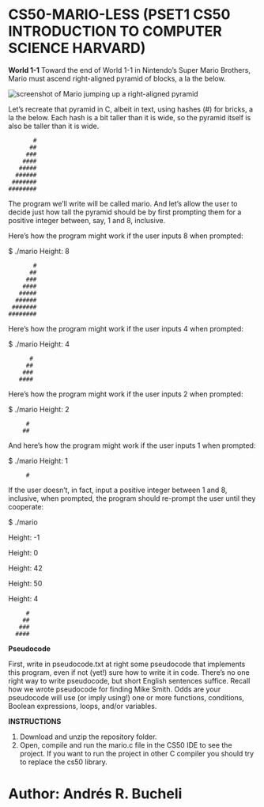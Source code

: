 # CS50-MARIO-LESS (PSET1 CS50 INTRODUCTION TO COMPUTER SCIENCE HARVARD)

<strong>World 1-1</strong>
Toward the end of World 1-1 in Nintendo’s Super Mario Brothers, Mario must ascend right-aligned pyramid of blocks, a la the below.

![screenshot of Mario jumping up a right-aligned pyramid](https://lab.cs50.io/_site/3239b6b61ad1beb860bccf965c6c49f2e6984b79/mario/less/pyramid.png)

Let’s recreate that pyramid in C, albeit in text, using hashes (#) for bricks, a la the below. Each hash is a bit taller than it is wide, so the pyramid itself is also be taller than it is wide.

           #
          ##
         ###
        ####
       #####
      ######
     #######
    ########

The program we’ll write will be called mario. And let’s allow the user to decide just how tall the pyramid should be by first prompting them for a positive integer between, say, 1 and 8, inclusive.

Here’s how the program might work if the user inputs 8 when prompted:

$ ./mario
Height: 8

           #
          ##
         ###
        ####
       #####
      ######
     #######
    ########

Here’s how the program might work if the user inputs 4 when prompted:

$ ./mario
Height: 4
          
          #
         ##
        ###
       ####

Here’s how the program might work if the user inputs 2 when prompted:

$ ./mario
Height: 2

         #
        ##

And here’s how the program might work if the user inputs 1 when prompted:

$ ./mario
Height: 1

         #

If the user doesn’t, in fact, input a positive integer between 1 and 8, inclusive, when prompted, the program should re-prompt the user until they cooperate:

$ ./mario

Height: -1

Height: 0

Height: 42

Height: 50

Height: 4

         #
        ##
       ###
      ####

<strong>Pseudocode</strong>

First, write in pseudocode.txt at right some pseudocode that implements this program, even if not (yet!) sure how to write it in code. There’s no one right way to write pseudocode, but short English sentences suffice. Recall how we wrote pseudocode for finding Mike Smith. Odds are your pseudocode will use (or imply using!) one or more functions, conditions, Boolean expressions, loops, and/or variables.

<strong>INSTRUCTIONS</strong>
1. Download and unzip the repository folder.
2. Open, compile and run the mario.c file in the CS50 IDE to see the project. If you want to run the project in other C compiler you should try to replace the cs50 library.

# Author: Andrés R. Bucheli
